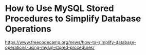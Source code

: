 # How to Use MySQL Stored Procedures to Simplify Database Operations

https://www.freecodecamp.org/news/how-to-simplify-database-operations-using-mysql-stored-procedures/
